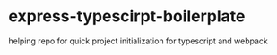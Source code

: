 # express-typescirpt-boilerplate
helping repo for quick project initialization for typescript and webpack 
